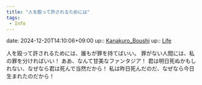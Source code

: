 ```yaml
---
title: "人を殴って許されるためには"
tags:
 - Info
---
```


date: 2024-12-20T14:10:06+09:00
up:: [Kanakuro_Boushi](Bar/Novel/Nacaria/Kanakuro_Boushi.md)
up:: [Life](Bar/Novel/Chaos/Life.md)

人を殴って許されるためには、誰もが罪を持てばいい。
罪がない人間には、私の罪を分ければいい！
ああ、なんて甘美なファンタジア！
君は明日死ぬかもしれない、なぜなら君は死んで当然だから！
私は昨日死んだのだ、なぜなら今日生まれたのだから！
